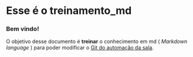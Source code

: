 # Esse é o treinamento_md
### Bem vindo!

O objetivo desse documento é **treinar** o conhecimento em md ( _Markdown language_ ) para poder modificar o [Git do automação da sala](https://github.com/PETEletricaUFBA/automacao-iot-nodemcu).
